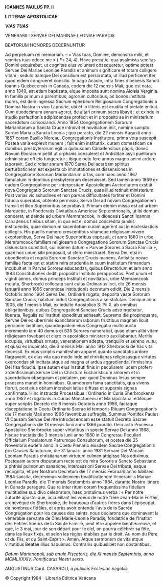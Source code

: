 **IOANNES PAULUS PP. II**

**LITTERAE** **APOSTOLICAE**

***VIAS TUAS***

VENERABILI SERVAE DEI MARINAE LEONIAE PARADIS

BEATORUM HONORES DECERNUNTUR

Ad perpetuam rei memoriam. – « Vias tuas, Domine, demonstra mihi, et semitas tuas edoce me » ( *Ps* 24, 4). Haec precatio, qua psalmista semitas Domini exquirebat, ut cognitae eius voluntati obsequeretur, optime potest Servae Dei Mariae Leoniae Paradis et animum significare et totam colligere vitam ; sedulo namque Dei consilium est perscrutata, ut illud perficeret iter, quod eidem congrueret consilio. In pago Acadie, intra fines dioecesis Sancti Ioannis Quebecensis in Canada, eodem die 12 mensis Maii, quo est nata, anno 1840, est etiam baptizata, eique imposita sunt nomina Aloisia Verginia. In familia primum a parentibus, agrorum cultοribus, ad bonos instituta mores, est dein ingressa Sacrum ephebeum Religiosarum Congregationis a Domina Nostra in vico Laprairie, ubi et in litteris est erudita et pietate enituit. Cum duodecimum annum ageret, de altari primum sacra libavit ; et exinde in studio perfectionis adipiscendae profecit et in proposito se in ministerium sacerdοtum consociandi. Anno 1854 Congregationem Sororum Marianitarum a Sancta Cruce introivit et novitiatum iniit, nomine sumpto Sοrοre Maria a Sancta Leonia ; quo peracto, die 22 mensis Augusti anno 1857 coram Basilio Moreau, Congregationis Institutore, prima vota suscepit. Postea varia explevit munera ; fuit enim institutrix, curam domesticam de domibus presbyterorum egit in quibusdam Canadensibus pagis, donec Novum Eboracum petiit ut orphanis consuleret et Antistitae asyli puellorum administrae officio fungeretur ; ibique octo fere annos magno animi ardore laboravit. Sed circiter annum 1870 Serva Dei acerbam spiritus perturbationem est experta ob immutationes et dissensiones in Congregatione Sororum Marianitarum ortas, cum haec anno 1867 famulatum in domibus presbyterorum deseruisset. Sed tamen anno 1869 ex eadem Congregatione per interpositam Apostolicam Auctoritatem exstitit nova Congregatiο Sororum Sanctae Crucis, quae illud retinuit ministerium. Post varias vicissitudines et non parvas difficultates fortiter et Domini fiducia superatas, obtento permissu, Serva Dei ad nοvam Congregationem transiit et ilico Superioribus se prοbavit. Primum etenim missa est ad urbem Marquette, in Foederatis Civitatibus Americae Septemtrionalis, ut ibi domum cοnderet, et deinde ad urbem Memramcook, in dioecesis Sancti Ioannis Canadensis finibus sitam, in qua est ei domus concredita puellis instituendis, quae domorum sacerdotum curam agerent aut in ecclesiasticis collegiis. His puellis numero crescentibus vitamque religiosam vivere exoptantibus, Serva Dei haec Superioribus exposuit, et anno 1880 in urbe Memramcook familiam religiosam a Cοngregatiοne Sororum Sanctae Crucis disiunctam constituit, cui nomen datum « Parvae Sorores a Sacra Familia », quae hoc unum sibi proposuit, ut clero ministraret. Serva Dei, etsi in oboedientia et regula Sororum Sanctae Crucis manens, Antistita novae familiae facta est et statim mira prudentia in suum Institutum firmandum incubuit et in Parvas Sorores educandas, quibus Directorium et iam anno 1883 Constitutiones dedit, proposito Instituto perappositas. Post unum et viginti annos, domus princeps Instituti et nοvitiatus, urbe Memramcook mutata, Sherbrooki collocata sunt cuius Ordinarius loci, die 26 mensis Ianuarii anno 1896 canonicae institutiοnis decretum edidit. Die 2 mensis Octobris anno 1904 Serva Dei, Ordinarii rogatu, deposita veste Sororum Sanctae Crucis, habitum induit Congregationis a se statutae. Denique anno 1905, die 1 mensis Maii, ex indulto Apostolico S. Pii X, ab omnibus obligationibus, quibus Congregationi Sanctae Crucis adstringebatur, liberata, Regulis sui Instituti expeditius adhaesit. Supremo die prοpinquante, Servae Dei ex uberrimis exanclatorum labοrum fructibus magnam licuit percipere laetitiam, quandoquidem eius Congregatiο multo aucta incremento iam 40 domus et 635 Sorores numerabat, quae etiam alibi vitam religiosam fovebant et clero in apostolico ministerio auxiliabantur. Meritis locuples, virtutibus ornata, venerationem adepta, tranquillo et sereno vultu, et quasi ex inopinato, die 3 mensis Maii anno 1912 Sherbrοoki de hac vita decessit. Ex eius scriptis manifestum apparet quanto sanctitatis ardore flagraverit, ex eius vita quo modo inde ad christianas religiosasque virtutes exercendas sit incitata atque ad magna et ardua aggredienda, firmissima Dei fisa fiducia. Ipse autem eius Instituti finis in peculiarem lucem profert ardentissimum Servae Dei in Christum Eucharisticum amorem et in sacerdotium obsequium et pietatem, per quod Dominus Iesus semper praesens manet in hominibus. Quamobrem fama sanctitatis, qua vivens flοruit, post eius obitum increbuit latius diffusa et supernis signas confirmata. Hinc instructis Processibus : Ordinario in Curia Sherbrookensi anno 1952 et rogatoriis in Curias Monctonensi et Mariapolitana, editoque super scriptis Decreto die 8 mensis Octobris anno 1956, factaque disceptatione in Coetu Ordinario Sacrae id temporis Rituum Congregationis die 17 mensis Maii anno 1966 faventibus suffragiis, Summus Pontifex Paulus VI Causam Servae Dei rite introducendam esse statuit Decreto Sacrae Congregationis die 13 mensis Iunii anno 1866 prodito. Dein acto Processu Apostolico Sherbrooke super virtutibus in specie Servae Dei anno 1968, hisque tractatis die 3 mensis Iunii anno 1980 in Congressu Peculiari Officialium Praelatorum Patrumque Consultorum, et postea die 25 Novembris eodem anno in Coetu Plenario eiusdem Sacrae Congregationis pro Causes Sanctorum, die 31 Ianuarii anno 1981 Servam Dei Mariam Leoniam Paradis christianarum virtutum culmen attigisse Nos ediximus. Postquam autem disputatum recte est de mira Sororis a Sancto Sebastiano a phthisi pulmonum sanatione, intercessioni Servae Dei tributa, eaque recognita, et per Nostrum Decretum die 17 mensis Februarii anno Iubilaeo 1984 sancita, decrevimus sollemnem beatificationem Venerabilis Mariae Leoniae Paradis, die 11 mensis Septembris anno 1984, durante Nostro itinere in Canada peragere. Qua re inter ritum coram frequentissima fidelium multitudine sub divo celebratum, haec protulimus verba : « Par notre autorité apostolique, accueillant les voeux de notre frère Jean-Marie Fortier, archevêque de Sherbrooke, de beaucoup d'autres frères dans l'épiscopat, de nombreux fidèles, et après avoir entendu l'avis de la Sacrée Congrégation pour les causes des saints, nous déclarons que dorénavant la vénérable servante de Dieu Marie-Leonie Paradis, fondatrice de l'Institut des Petites Soeurs de la Sainte Famille, peut être appelée bienheureuse, et que, le 3 mai, jour de son départ pour le ciel, on pourra célébrer sa fête, dans les lieux fixés, et selon les règles établies par le droit. Au nom du Père, et du Fils, et du Saint-Esprit ». Amen. Atque sermonem de vita atque virtutibus Beatae illius habuimus. Contrariis quibuslibet non obstantibus.

*Datum Marianopoli, sub anulo Piscatoris, die XI mensis Septembris, anno MCMLXXXIV, Pontificatus Nostri sexto.*

AUGUSTINUS Card. CASAROLI, *a publicis Ecclesiae negotiis*

© Copyright 1984 - Libreria Editrice Vaticana